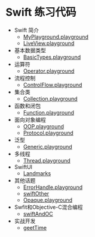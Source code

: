 # Swift 练习代码

* Swift 简介
    * [MyPlayground.playground](https://github.com/sxxjaeho/iOS-Primer/blob/master/contents/swift/primer/code/MyPlayground.playground)
    * [LiveView.playground](https://github.com/sxxjaeho/iOS-Primer/blob/master/contents/swift/primer/code/LiveView.playground)
* 基本数据类型
    * [BasicTypes.playground](https://github.com/sxxjaeho/iOS-Primer/blob/master/contents/swift/primer/code/BasicTypes.playground)
* 运算符
    * [Operator.playground](https://github.com/sxxjaeho/iOS-Primer/blob/master/contents/swift/primer/code/Operator.playground)
* 流程控制
    * [ControlFlow.playground](https://github.com/sxxjaeho/iOS-Primer/blob/master/contents/swift/primer/code/ControlFlow.playground)
* 集合类
    * [Collection.playground](https://github.com/sxxjaeho/iOS-Primer/blob/master/contents/swift/primer/code/Collection.playground)
* 函数和闭包
    * [Function.playground](https://github.com/sxxjaeho/iOS-Primer/blob/master/contents/swift/primer/code/Function.playground)
* 面向对象编程
    * [OOP.playground](https://github.com/sxxjaeho/iOS-Primer/blob/master/contents/swift/primer/code/OOP.playground)
    * [Protocol.playground](https://github.com/sxxjaeho/iOS-Primer/blob/master/contents/swift/primer/code/Protocol.playground)
* 泛型
    * [Generic.playground](https://github.com/sxxjaeho/iOS-Primer/blob/master/contents/swift/primer/code/Generic.playground)
* 多线程
    * [Thread.playground](https://github.com/sxxjaeho/iOS-Primer/blob/master/contents/swift/primer/code/Thread.playground)
* SwiftUI
    * [Landmarks](https://github.com/sxxjaeho/iOS-Primer/blob/master/contents/swift/primer/code/Landmarks)
* 其他话题
    * [ErrorHandle.playground](https://github.com/sxxjaeho/iOS-Primer/blob/master/contents/swift/primer/code/ErrorHandle.playground)
    * [swiftOther](https://github.com/sxxjaeho/iOS-Primer/blob/master/contents/swift/primer/code/swiftOther)
    * [Opaque.playground](https://github.com/sxxjaeho/iOS-Primer/blob/master/contents/swift/primer/code/Opaque.playground)
* Swfit和Objective-C混合编程
    * [swiftAndOC](https://github.com/sxxjaeho/iOS-Primer/blob/master/contents/swift/primer/code/swiftAndOC)
* 实战开发
    * [geetTime](https://github.com/sxxjaeho/iOS-Primer/blob/master/contents/swift/primer/code/geetTime)

    

